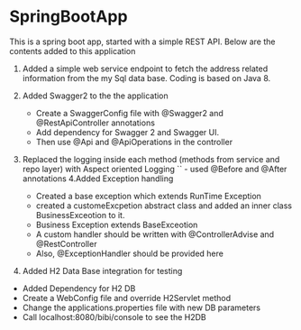 # SpringBootApp

This is a spring boot app, started with a simple REST API. Below are the contents added to this application
1. Added a simple web service endpoint to fetch the address related information from the my Sql data base. 
   Coding is based on Java 8.
2. Added Swagger2 to the the application
   - Create a SwaggerConfig file with @Swagger2 and @RestApiController annotations
   - Add dependency for Swagger 2 and Swagger UI. 
   - Then use @Api and @ApiOperations in the controller
3. Replaced the logging inside each method (methods from service and repo layer) with Aspect oriented Logging
`` - used @Before and @After annotations
4.Added Exception handling
   - Created a base exception which extends RunTime Exception
   - created a customeExcpetion abstract class and added an inner class BusinessExceotion to it.
   - Business Exception extends BaseExceotion
   - A custom handler should be written with @ControllerAdvise and @RestController
   - Also, @ExceptionHandler should be provided here
   
 5. Added H2 Data Base integration for testing
   - Added Dependency for H2 DB
   - Create a WebConfig file and override H2Servlet method
   - Change the applications.properties file with new DB parameters
   - Call localhost:8080/bibi/console to see the H2DB  
